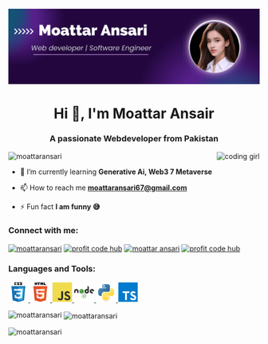 ![logo](https://github.com/MoattarAnsari/MoattarAnsari/blob/main/Github%20Banner.png)
<h1 align="center">Hi 👋, I'm Moattar Ansair</h1>
<h3 align="center">A passionate Webdeveloper from Pakistan</h3>

<img align = "right" alt = "coding girl" src = "https://cdn.dribbble.com/users/1857592/screenshots/3848396/character-typing.gif">

<p align="left"> <img src="https://komarev.com/ghpvc/?username=moattaransari&label=Profile%20views&color=0e75b6&style=flat" alt="moattaransari" /> </p>

- 🌱 I’m currently learning **Generative Ai, Web3 7 Metaverse**

- 📫 How to reach me **moattaransari67@gmail.com**

- ⚡ Fun fact **I am funny 😅**

<h3 align="left">Connect with me:</h3>
<p align="left">
<a href="https://linkedin.com/in/moattaransari" target="blank"><img align="center" src="https://raw.githubusercontent.com/rahuldkjain/github-profile-readme-generator/master/src/images/icons/Social/linked-in-alt.svg" alt="moattaransari" height="30" width="40" /></a>
<a href="https://fb.com/profit code hub" target="blank"><img align="center" src="https://raw.githubusercontent.com/rahuldkjain/github-profile-readme-generator/master/src/images/icons/Social/facebook.svg" alt="profit code hub" height="30" width="40" /></a>
<a href="https://instagram.com/moattar ansari" target="blank"><img align="center" src="https://raw.githubusercontent.com/rahuldkjain/github-profile-readme-generator/master/src/images/icons/Social/instagram.svg" alt="moattar ansari" height="30" width="40" /></a>
<a href="https://www.youtube.com/c/profit code hub" target="blank"><img align="center" src="https://raw.githubusercontent.com/rahuldkjain/github-profile-readme-generator/master/src/images/icons/Social/youtube.svg" alt="profit code hub" height="30" width="40" /></a>
</p>

<h3 align="left">Languages and Tools:</h3>
<p align="left"> <a href="https://www.w3schools.com/css/" target="_blank" rel="noreferrer"> <img src="https://raw.githubusercontent.com/devicons/devicon/master/icons/css3/css3-original-wordmark.svg" alt="css3" width="40" height="40"/> </a> <a href="https://www.w3.org/html/" target="_blank" rel="noreferrer"> <img src="https://raw.githubusercontent.com/devicons/devicon/master/icons/html5/html5-original-wordmark.svg" alt="html5" width="40" height="40"/> </a> <a href="https://developer.mozilla.org/en-US/docs/Web/JavaScript" target="_blank" rel="noreferrer"> <img src="https://raw.githubusercontent.com/devicons/devicon/master/icons/javascript/javascript-original.svg" alt="javascript" width="40" height="40"/> </a> <a href="https://nodejs.org" target="_blank" rel="noreferrer"> <img src="https://raw.githubusercontent.com/devicons/devicon/master/icons/nodejs/nodejs-original-wordmark.svg" alt="nodejs" width="40" height="40"/> </a> <a href="https://www.python.org" target="_blank" rel="noreferrer"> <img src="https://raw.githubusercontent.com/devicons/devicon/master/icons/python/python-original.svg" alt="python" width="40" height="40"/> </a> <a href="https://www.typescriptlang.org/" target="_blank" rel="noreferrer"> <img src="https://raw.githubusercontent.com/devicons/devicon/master/icons/typescript/typescript-original.svg" alt="typescript" width="40" height="40"/> </a> </p>

<p><img align="left" src="https://github-readme-stats.vercel.app/api/top-langs?username=moattaransari&show_icons=true&locale=en&layout=compact" alt="moattaransari" /></p>

<p>&nbsp;<img align="center" src="https://github-readme-stats.vercel.app/api?username=moattaransari&show_icons=true&locale=en" alt="moattaransari" /></p>

<p><img align="center" src="https://github-readme-streak-stats.herokuapp.com/?user=moattaransari&" alt="moattaransari" /></p>




